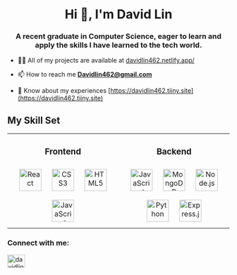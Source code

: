 <h1 align="center">Hi 👋, I'm David Lin</h1>
<h3 align="center">A recent graduate in Computer Science, eager to learn and apply the skills I have learned to the tech world.</h3>

- 👨‍💻 All of my projects are available at [davidlin462.netlify.app/](davidlin462.netlify.app/)

- 📫 How to reach me **Davidlin462@gmail.com**

- 📄 Know about my experiences [https://davidlin462.tiiny.site](https://davidlin462.tiiny.site)


## My Skill Set

<table>
  <tr>
    <td valign="top" style="width: 50%; text-align: center;">
      <h3>Frontend</h3>
      <div align="center">
        <a href="https://reactjs.org/" target="_blank"><img style="margin: 10px" src="https://profilinator.rishav.dev/skills-assets/react-original-wordmark.svg" alt="React" height="50" /></a>
        <a href="https://www.w3schools.com/css/" target="_blank"><img style="margin: 10px" src="https://profilinator.rishav.dev/skills-assets/css3-original-wordmark.svg" alt="CSS3" height="50" /></a>
        <a href="https://en.wikipedia.org/wiki/HTML5" target="_blank"><img style="margin: 10px" src="https://profilinator.rishav.dev/skills-assets/html5-original-wordmark.svg" alt="HTML5" height="50" /></a>
        <a href="https://www.javascript.com/" target="_blank"><img style="margin: 10px" src="https://profilinator.rishav.dev/skills-assets/javascript-original.svg" alt="JavaScript" height="50" /></a>
      </div>
    </td>
    <td valign="top" style="width: 50%; text-align: center;">
      <h3>Backend</h3>
      <div align="center">
        <a href="https://www.javascript.com/" target="_blank"><img style="margin: 10px" src="https://profilinator.rishav.dev/skills-assets/javascript-original.svg" alt="JavaScript" height="50" /></a>
        <a href="https://www.mongodb.com/" target="_blank"><img style="margin: 10px" src="https://profilinator.rishav.dev/skills-assets/mongodb-original-wordmark.svg" alt="MongoDB" height="50" /></a>
        <a href="https://nodejs.org/" target="_blank"><img style="margin: 10px" src="https://profilinator.rishav.dev/skills-assets/nodejs-original-wordmark.svg" alt="Node.js" height="50" /></a>
        <a href="https://www.python.org/" target="_blank"><img style="margin: 10px" src="https://profilinator.rishav.dev/skills-assets/python-original.svg" alt="Python" height="50" /></a>
        <a href="https://expressjs.com/" target="_blank"><img style="margin: 10px" src="https://profilinator.rishav.dev/skills-assets/express-original-wordmark.svg" alt="Express.js" height="50" /></a>
      </div>
    </td>
  </tr>
</table>



<h3 align="left">Connect with me:</h3>
<p align="left">
<a href="https://linkedin.com/in/davidlin462" target="blank"><img align="center" src="https://raw.githubusercontent.com/rahuldkjain/github-profile-readme-generator/master/src/images/icons/Social/linked-in-alt.svg" alt="davidlin462" height="30" width="40" /></a>
</p>

